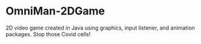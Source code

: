 # OmniMan-2DGame
2D video game created in Java using graphics, input listener, and animation packages. Stop those Covid cells!
